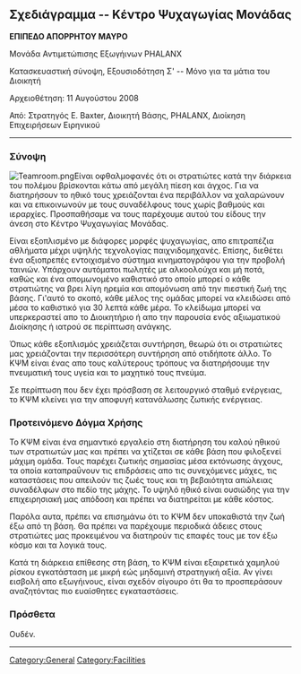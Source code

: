 ## Σχεδιάγραμμα -- Κέντρο Ψυχαγωγίας Μονάδας

**ΕΠΙΠΕΔΟ ΑΠΟΡΡΗΤΟΥ ΜΑΥΡΟ**

Μονάδα Αντιμετώπισης Εξωγήινων PHALANX

Κατασκευαστική σύνοψη, Εξουσιοδότηση Σ' -- Μόνο για τα μάτια του
Διοικητή

Αρχειοθέτηση: 11 Αυγούστου 2008

Από: Στρατηγός E. Baxter, Διοικητή Βάσης, PHALANX, Διοίκηση Επιχειρήσεων
Ειρηνικού

------------------------------------------------------------------------

### Σύνοψη

![](Teamroom.png "Teamroom.png")Είναι οφθαλμοφανές ότι οι στρατιώτες
κατά την διάρκεια του πολέμου βρίσκονται κάτω από μεγάλη πίεση και
άγχος. Για να διατηρήσουν το ηθικό τους χρειάζονται ένα περιβάλλον να
χαλαρώνουν και να επικοινωνούν με τους συναδέλφους τους χωρίς βαθμούς
και ιεραρχίες. Προσπαθήσαμε να τους παρέχουμε αυτού του είδους την άνεση
στο Κέντρο Ψυχαγωγίας Μονάδας.

Είναι εξοπλισμένο με διάφορες μορφές ψυχαγωγίας, απο επιτραπέζια
αθλήματα μέχρι υψηλής τεχνολογίας παιχνιδομηχανές. Επίσης, διεθέτει ένα
αξιοπρεπές εντοιχισμένο σύστημα κινηματογράφου για την προβολή ταινιών.
Υπάρχουν αυτόματοι πωλητές με αλκοολούχα και μή ποτά, καθώς και ένα
απομωνομένο καθιστικό στο οποίο μπορεί ο κάθε στρατιώτης να βρει λίγη
ηρεμία και απομόνωση από την πιεστική ζωή της βάσης. Γι'αυτό το σκοπό,
κάθε μέλος της ομάδας μπορεί να κλειδώσει από μέσα το καθιστικό για 30
λεπτά κάθε μέρα. Το κλείδωμα μπορεί να υπερκεραστεί απο το Διοικητήριο ή
απο την παρουσία ενός αξιωματικού Διοίκησης ή ιατρού σε περίπτωση
ανάγκης.

Όπως κάθε εξοπλισμός χρειάζεται συντήρηση, θεωρώ ότι οι στρατιώτες μας
χρειάζονται την περισσότερη συντήρηση από οτιδήποτε άλλο. Το ΚΨΜ είναι
ένας απο τους καλύτερους τρόπους να διατηρήσουμε την πνευματική τους
υγεία και το μαχητικό τους πνεύμα.

Σε περίπτωση που δεν έχει πρόσβαση σε λειτουργικό σταθμό ενέργειας, το
ΚΨΜ κλείνει για την αποφυγή κατανάλωσης ζωτικής ενέργειας.

### Προτεινόμενο Δόγμα Χρήσης

Το ΚΨΜ είναι ένα σημαντικό εργαλείο στη διατήρηση του καλού ηθικού των
στρατιωτών μας και πρέπει να χτίζεται σε κάθε βάση που φιλοξενεί μάχιμη
ομάδα. Τους παρέχει ζωτικής σημασίας μέσα εκτόνωσης άγχους, τα οποία
καταπραΰνουν τις επιδράσεις απο τις συνεχόμενες μάχες, τις καταστάσεις
που απειλούν τις ζωές τους και τη βεβαιότητα απώλειας συναδέλφων στο
πεδίο της μάχης. Το υψηλό ηθικό είναι ουσιώδης για την επιχειρησιακή μας
απόδοση και πρέπει να διατηρείται με κάθε κόστος.

Παρόλα αυτα, πρέπει να επισημάνω ότι το ΚΨΜ δεν υποκαθιστά την ζωή έξω
από τη βάση. Θα πρέπει να παρέχουμε περιοδικά άδειες στους στρατιώτες
μας προκειμένου να διατηρούν τις επαφές τους με τον έξω κόσμο και τα
λογικά τους.

Κατά τη διάρκεια επίθεσης στη βάση, το ΚΨΜ είναι εξαιρετικά χαμηλού
ρίσκου εγκατάσταση με μικρή εώς μηδαμινή στρατηγική αξία. Αν γίνει
εισβολή απο εξωγήινους, είναι σχεδόν σίγουρο ότι θα το προσπεράσουν
αναζητόντας πιο ευαίσθητες εγκαταστάσεις.

### Πρόσθετα

Ουδέν.

------------------------------------------------------------------------

[Category:General](Category:General "wikilink")
[Category:Facilities](Category:Facilities "wikilink")